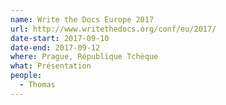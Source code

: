 ```yaml
---
name: Write the Docs Europe 2017
url: http://www.writethedocs.org/conf/eu/2017/
date-start: 2017-09-10
date-end: 2017-09-12
where: Prague, République Tchèque
what: Présentation
people:
  - Thomas
---
```

